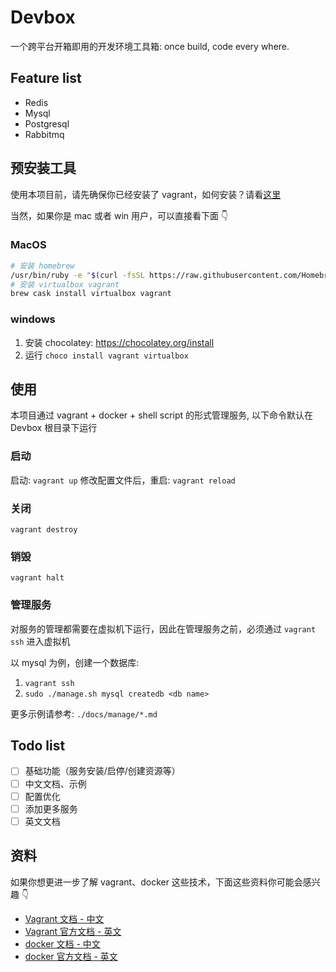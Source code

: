 # Devbox
一个跨平台开箱即用的开发环境工具箱: once build, code every where.

## Feature list
- Redis
- Mysql
- Postgresql
- Rabbitmq

## 预安装工具
使用本项目前，请先确保你已经安装了 vagrant，如何安装？请看[这里](https://www.vagrantup.com/docs/installation)

当然，如果你是 mac 或者 win 用户，可以直接看下面 👇

### MacOS
``` bash
# 安装 homebrew
/usr/bin/ruby -e "$(curl -fsSL https://raw.githubusercontent.com/Homebrew/install/master/install)"
# 安装 virtualbox vagrant
brew cask install virtualbox vagrant
```

### windows
1. 安装 chocolatey: https://chocolatey.org/install
2. 运行 `choco install vagrant virtualbox`

## 使用
本项目通过 vagrant + docker + shell script 的形式管理服务, 以下命令默认在 Devbox 根目录下运行

### 启动
启动: `vagrant up`
修改配置文件后，重启: `vagrant reload`

### 关闭
`vagrant destroy`

### 销毁
`vagrant halt`

### 管理服务
对服务的管理都需要在虚拟机下运行，因此在管理服务之前，必须通过 `vagrant ssh` 进入虚拟机

以 mysql 为例，创建一个数据库:
1. `vagrant ssh`
2. `sudo ./manage.sh mysql createdb <db name>`

更多示例请参考: `./docs/manage/*.md`

## Todo list
- [ ] 基础功能（服务安装/启停/创建资源等）
- [ ] 中文文档、示例
- [ ] 配置优化
- [ ] 添加更多服务
- [ ] 英文文档

## 资料
如果你想更进一步了解 vagrant、docker 这些技术，下面这些资料你可能会感兴趣 👇
- [Vagrant 文档 - 中文](https://tangbaoping.github.io/vagrant_doc_zh/v2/)
- [Vagrant 官方文档 - 英文](https://www.vagrantup.com/docs)
- [docker 文档 - 中文](https://docker-doc.readthedocs.io/zh_CN/latest/)
- [docker 官方文档 - 英文](https://docs.docker.com/)
